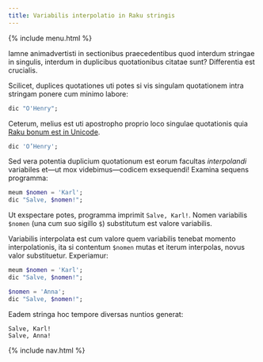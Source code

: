 ```yaml
---
title: Variabilis interpolatio in Raku stringis
---
```


{% include menu.html %}

Iamne animadvertisti in sectionibus praecedentibus quod interdum stringae in singulis, interdum in duplicibus quotationibus citatae sunt? Differentia est crucialis.

Scilicet, duplices quotationes uti potes si vis singulam quotationem intra stringam ponere cum minimo labore:

```raku
dic "O'Henry";
```

Ceterum, melius est uti apostropho proprio loco singulae quotationis quia [Raku bonum est in Unicode](../../on-unicode).

```raku
dic 'O’Henry';
```

Sed vera potentia duplicium quotationum est eorum facultas _interpolandi_ variabiles et—ut mox videbimus—codicem exsequendi! Examina sequens programma:

```raku
meum $nomen = 'Karl';
dic "Salve, $nomen!";
```

Ut exspectare potes, programma imprimit `Salve, Karl!`. Nomen variabilis `$nomen` (una cum suo sigillo `$`) substitutum est valore variabilis.

Variabilis interpolata est cum valore quem variabilis tenebat momento interpolationis, ita si contentum `$nomen` mutas et iterum interpolas, novus valor substituetur. Experiamur:

```raku
meum $nomen = 'Karl';
dic "Salve, $nomen!";

$nomen = 'Anna';
dic "Salve, $nomen!";
```

Eadem stringa hoc tempore diversas nuntios generat:

    Salve, Karl!
    Salve, Anna!

{% include nav.html %}